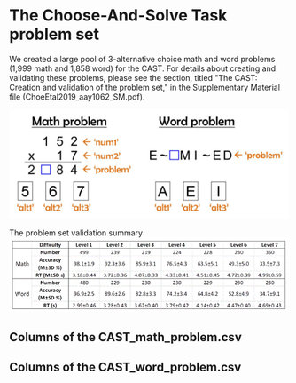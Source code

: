 # The Choose-And-Solve Task problem set

We created a large pool of 3-alternative choice math and word problems (1,999 math and 1,858 word) for the CAST. 
For details about creating and validating these problems, please see the section, titled "The CAST: Creation and validation of the problem set," in the Supplementary Material file (ChoeEtal2019_aay1062_SM.pdf).

<img src="https://raw.githubusercontent.com/kywch/CAST_jsPsych/master/problem-set/Problem_format.jpg" width="600"/>

The problem set validation summary<br>
<img src="https://raw.githubusercontent.com/kywch/CAST_jsPsych/master/problem-set/Summary.gif" width="600"/>

## Columns of the CAST_math_problem.csv

## Columns of the CAST_word_problem.csv

